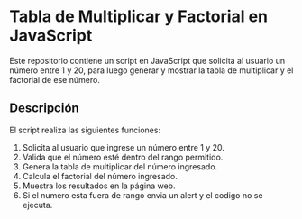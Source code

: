 # Tabla de Multiplicar y Factorial en JavaScript

Este repositorio contiene un script en JavaScript que solicita al usuario 
un número entre 1 y 20, para luego generar y mostrar la tabla de multiplicar y 
el factorial de ese número.

## Descripción

El script realiza las siguientes funciones:

1. Solicita al usuario que ingrese un número entre 1 y 20.
2. Valida que el número esté dentro del rango permitido.
3. Genera la tabla de multiplicar del número ingresado.
4. Calcula el factorial del número ingresado.
5. Muestra los resultados en la página web.
6. Si el numero esta fuera de rango envia un alert y el codigo no se ejecuta.
